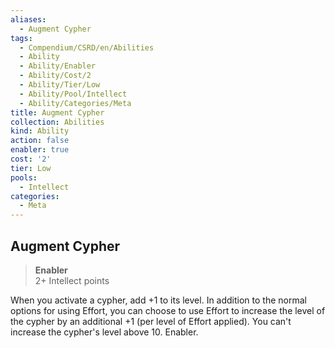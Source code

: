 ```yaml
---
aliases:
  - Augment Cypher
tags:
  - Compendium/CSRD/en/Abilities
  - Ability
  - Ability/Enabler
  - Ability/Cost/2
  - Ability/Tier/Low
  - Ability/Pool/Intellect
  - Ability/Categories/Meta
title: Augment Cypher
collection: Abilities
kind: Ability
action: false
enabler: true
cost: '2'
tier: Low
pools:
  - Intellect
categories:
  - Meta
---
```

## Augment Cypher  
>**Enabler**  
>2+ Intellect points
  
When you activate a cypher, add +1 to its level. In addition to the normal options for using Effort, you can choose to use Effort to increase the level of the cypher by an additional +1 (per level of Effort applied). You can't increase the cypher's level above 10. Enabler.